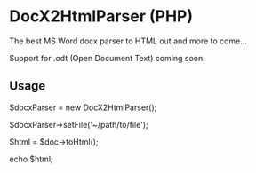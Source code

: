 DocX2HtmlParser (PHP)
=====================

The best MS Word docx parser to HTML out and more to come...

Support for .odt (Open Document Text) coming soon.

Usage
-----
$docxParser = new DocX2HtmlParser();

$docxParser->setFile('~/path/to/file');

$html = $doc->toHtml();

echo $html;


